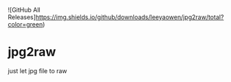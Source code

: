 ![GitHub All Releases]https://img.shields.io/github/downloads/leeyaowen/jpg2raw/total?color=green)
# jpg2raw
just let jpg file to raw
